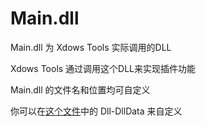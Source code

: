 # Main.dll
Main.dll 为 Xdows Tools 实际调用的DLL

Xdows Tools 通过调用这个DLL来实现插件功能

Main.dll 的文件名和位置均可自定义

你可以在[这个文件](./Plugins.ini.md#%E4%BD%BF%E7%94%A8)中的 Dll-DllData 来自定义
